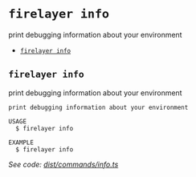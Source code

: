 `firelayer info`
================

print debugging information about your environment

* [`firelayer info`](#firelayer-info)

## `firelayer info`

print debugging information about your environment

```
print debugging information about your environment

USAGE
  $ firelayer info

EXAMPLE
  $ firelayer info
```

_See code: [dist/commands/info.ts](https://github.com/firelayer/firelayer/blob/v1.1.1/dist/commands/info.ts)_
